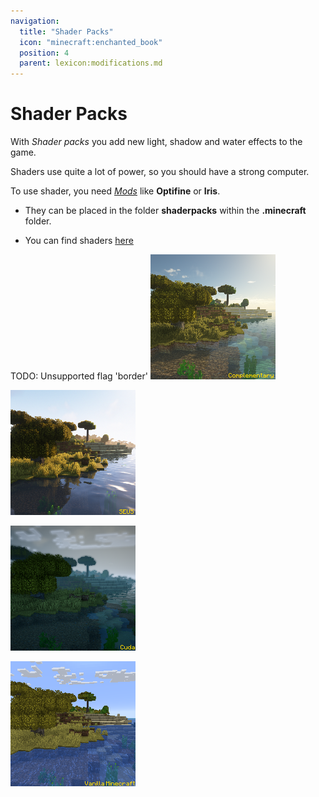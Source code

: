 ```yaml
---
navigation:
  title: "Shader Packs"
  icon: "minecraft:enchanted_book"
  position: 4
  parent: lexicon:modifications.md
---
```


# Shader Packs

With *Shader packs* you add new light, shadow and water effects to the game. 

Shaders use quite a lot of power, so you should have a strong computer. 

To use shader, you need [*Mods*](./mods.md) like __Optifine__ or __Iris__. 

- They can be placed in the folder **shaderpacks** within the **.minecraft** folder.


- You can find shaders [here](https://www.curseforge.com/minecraft/customization/search?search=shader)

TODO: Unsupported flag 'border'
![](shader_1.png)

![](shader_2.png)

![](shader_3.png)

![](shader_4.png)

